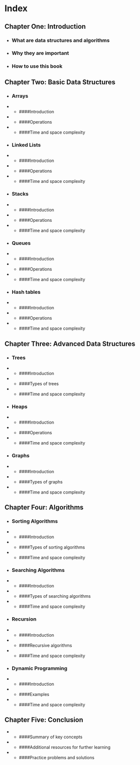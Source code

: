 <!-- git book with ChatGpt -->
# Index
## Chapter One: Introduction 
- ### What are data structures and algorithms 
- ### Why they are important 
- ### How to use this book

## Chapter Two: Basic Data Structures 
- ### Arrays 
 - - ####Introduction 
 - - ####Operations 
 - - ####Time and space complexity 
- ### Linked Lists 
 - - ####Introduction 
 - - ####Operations 
 - - ####Time and space complexity 
- ### Stacks 
 - - ####Introduction 
 - - ####Operations 
 - - ####Time and space complexity 
- ### Queues 
 - - ####Introduction 
 - - ####Operations 
 - - ####Time and space complexity 
- ### Hash tables 
 - - ####Introduction 
 - - ####Operations 
 - - ####Time and space complexity
 
## Chapter Three: Advanced Data Structures 
- ### Trees 
- - ####Introduction 
- - ####Types of trees 
- - ####Time and space complexity 
- ### Heaps 
- - ####Introduction 
- - ####Operations 
- - ####Time and space complexity 
- ### Graphs 
- - ####Introduction 
- - ####Types of graphs 
- - ####Time and space complexity

## Chapter Four: Algorithms

 
- ### Sorting Algorithms 
- - ####Introduction 
- - ####Types of sorting algorithms 
- - ####Time and space complexity 
- ### Searching Algorithms 
- - ####Introduction 
- - ####Types of searching algorithms 
- - ####Time and space complexity 
- ### Recursion 
- - ####Introduction 
- - ####Recursive algorithms 
- - ####Time and space complexity 
- ### Dynamic Programming 
- - ####Introduction 
- - ####Examples 
- - ####Time and space complexity

## Chapter Five: Conclusion
- - ####Summary of key concepts
- - ####Additional resources for further learning 
- - ####Practice problems and solutions
